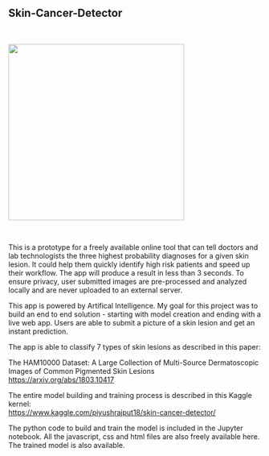 
## Skin-Cancer-Detector


<br>

<img src="https://drive.google.com/file/d/1Ye6yZsfQF5tEJ6DEX-O4gZ0U12k3Vlv-/view?usp=share_link" width="350"></img>

<br>

This is a prototype for a freely available online tool that can tell doctors and lab technologists the three highest probability diagnoses for a given skin lesion. It could help them quickly identify high risk patients and speed up their workflow. The app will produce a result in less than 3 seconds. To ensure privacy, user submitted images are pre-processed and analyzed locally and are never uploaded to an external server. 

This app is powered by Artifical Intelligence. My goal for this project was to build an end to end solution - starting with model creation and ending with a live web app. Users are able to submit a picture of a skin lesion and get an instant prediction. 

The app is able to classify 7 types of skin lesions as described in this paper:

The HAM10000 Dataset: A Large Collection of Multi-Source Dermatoscopic Images of Common Pigmented Skin Lesions<br>
https://arxiv.org/abs/1803.10417


The entire model building and training process is described in this Kaggle kernel:<br>
https://www.kaggle.com/piyushrajput18/skin-cancer-detector/

The python code to build and train the model is included in the Jupyter notebook. All the javascript, css and html files are also freely available here. The trained model is also available.
